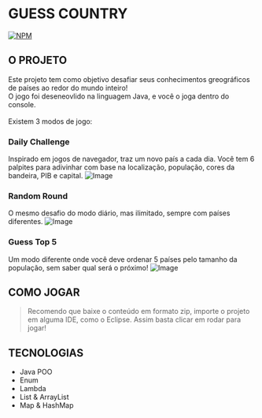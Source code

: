 # GUESS COUNTRY

[![NPM](https://img.shields.io/npm/l/react)](https://github.com//nicholasbrites/GuessCountry/blob/main/LICENSE) 

## O PROJETO
Este projeto tem como objetivo desafiar seus conhecimentos greográficos de países ao redor do mundo inteiro! <br>
O jogo foi deseneovlido na linguagem Java, e você o joga dentro do console. <br> <br>
Existem 3 modos de jogo:
### Daily Challenge
Inspirado em jogos de navegador, traz um novo país a cada dia. Você tem 6 palpites para adivinhar com base na localização, população, cores da bandeira, PIB e capital.
![Image](https://github.com/user-attachments/assets/92483de3-4d04-488d-84d2-4a7e6ec10a3b)

### Random Round
O mesmo desafio do modo diário, mas ilimitado, sempre com países diferentes.
![Image](https://github.com/user-attachments/assets/1d84e0e7-bd47-4c7f-ac9d-5c1f6c2b58bf)

### Guess Top 5
Um modo diferente onde você deve ordenar 5 países pelo tamanho da população, sem saber qual será o próximo!
![Image](https://github.com/user-attachments/assets/06f99e04-4f35-4ba5-980d-e05516d36bbb)

## COMO JOGAR
>Recomendo que baixe o conteúdo em formato zip, importe o projeto em alguma IDE, como o Eclipse. Assim basta clicar em rodar para jogar!

## TECNOLOGIAS
- Java POO
- Enum
- Lambda
- List & ArrayList
- Map & HashMap

